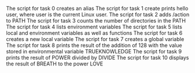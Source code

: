 The script for task 0 creates an alias
The script for task 1 create prints hello user, where user is the current Linux user.
The script for task 2 adds /action to PATH
The script for task 3 counts the number of directories in the PATH
The script for task 4 lists environment variables
The script for task 5 lists local and environment variables as well as functions
The script for task 6 creates a new local variable
The script for task 7 creates a global variable
The script for task 8 prints the result of the addition of 128 with the value stored in environmental variable TRUEKNOWLEDGE
The script for task 9 prints the result of POWER divided by DIVIDE 
The script for task 10 displays the result of BREATH to the power LOVE
